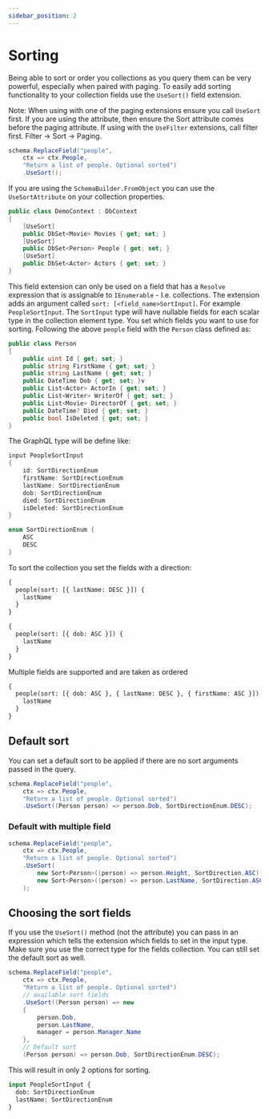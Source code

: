 ```yaml
---
sidebar_position: 2
---
```


# Sorting

Being able to sort or order you collections as you query them can be very powerful, especially when paired with paging. To easily add sorting functionality to your collection fields use the `UseSort()` field extension.

Note: When using with one of the paging extensions ensure you call `UseSort` first. If you are using the attribute, then ensure the Sort attribute comes before the paging attribute. If using with the `UseFilter` extensions, call filter first. Filter -> Sort -> Paging.

```cs
schema.ReplaceField("people",
    ctx => ctx.People,
    "Return a list of people. Optional sorted")
    .UseSort();
```

If you are using the `SchemaBuilder.FromObject` you can use the `UseSortAttribute` on your collection properties.

```cs
public class DemoContext : DbContext
{
    [UseSort]
    public DbSet<Movie> Movies { get; set; }
    [UseSort]
    public DbSet<Person> People { get; set; }
    [UseSort]
    public DbSet<Actor> Actors { get; set; }
}
```

This field extension can only be used on a field that has a `Resolve` expression that is assignable to `IEnumerable` - I.e. collections. The extension adds an argument called `sort: [<field_name>SortInput]`. For example `PeopleSortInput`. The `SortInput` type will have nullable fields for each scalar type in the collection element type. You set which fields you want to use for sorting. Following the above `people` field with the `Person` class defined as:

```cs
public class Person
{
    public uint Id { get; set; }
    public string FirstName { get; set; }
    public string LastName { get; set; }
    public DateTime Dob { get; set; }v
    public List<Actor> ActorIn { get; set; }
    public List<Writer> WriterOf { get; set; }
    public List<Movie> DirectorOf { get; set; }
    public DateTime? Died { get; set; }
    public bool IsDeleted { get; set; }
}
```

The GraphQL type will be define like:

```cs
input PeopleSortInput
{
	id: SortDirectionEnum
	firstName: SortDirectionEnum
	lastName: SortDirectionEnum
	dob: SortDirectionEnum
	died: SortDirectionEnum
	isDeleted: SortDirectionEnum
}

enum SortDirectionEnum {
	ASC
	DESC
}
```

To sort the collection you set the fields with a direction:

```graphql
{
  people(sort: [{ lastName: DESC }]) {
    lastName
  }
}

{
  people(sort: [{ dob: ASC }]) {
    lastName
  }
}
```

Multiple fields are supported and are taken as ordered

```graphql
{
  people(sort: [{ dob: ASC }, { lastName: DESC }, { firstName: ASC }]) {
    lastName
  }
}
```

## Default sort

You can set a default sort to be applied if there are no sort arguments passed in the query.

```cs
schema.ReplaceField("people",
    ctx => ctx.People,
    "Return a list of people. Optional sorted")
    .UseSort((Person person) => person.Dob, SortDirectionEnum.DESC);
```

### Default with multiple field

```cs
schema.ReplaceField("people",
    ctx => ctx.People,
    "Return a list of people. Optional sorted")
    .UseSort(
        new Sort<Person>((person) => person.Height, SortDirection.ASC),
        new Sort<Person>((person) => person.LastName, SortDirection.ASC)
    );
```

## Choosing the sort fields

If you use the `UseSort()` method (not the attribute) you can pass in an expression which tells the extension which fields to set in the input type. Make sure you use the correct type for the fields collection. You can still set the default sort as well.

```cs
schema.ReplaceField("people",
    ctx => ctx.People,
    "Return a list of people. Optional sorted")
    // available sort fields
    .UseSort((Person person) => new
    {
        person.Dob,
        person.LastName,
        manager = person.Manager.Name
    },
    // Default sort
    (Person person) => person.Dob, SortDirectionEnum.DESC);
```

This will result in only 2 options for sorting.

```graphql
input PeopleSortInput {
  dob: SortDirectionEnum
  lastName: SortDirectionEnum
}
```
